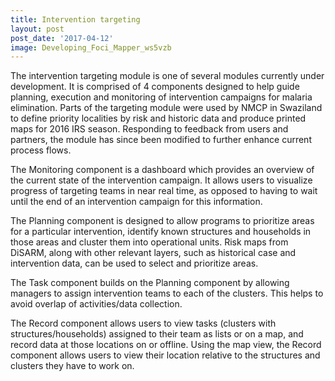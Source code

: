 ```yaml
---
title: Intervention targeting
layout: post
post_date: '2017-04-12'
image: Developing_Foci_Mapper_ws5vzb
---
```


The intervention targeting module is one of several modules currently under development. It is comprised of 4 components designed to help guide planning, execution and monitoring of intervention campaigns for malaria elimination. Parts of the targeting module were used by NMCP in Swaziland to define priority localities by risk and historic data and produce printed maps for 2016 IRS season.  Responding to feedback from users and partners, the module has since been modified to further enhance current process flows.
    
The Monitoring component is a dashboard which provides an overview of the current state of the intervention campaign. It allows users to visualize progress of targeting teams in near real time, as opposed to having to wait until the end of an intervention campaign for this information.

The Planning component is designed to allow programs to prioritize areas for a particular intervention, identify known structures and households in those areas and cluster them into operational units. Risk maps from DiSARM, along with other relevant layers, such as historical case and intervention data, can be used to select and prioritize areas. 

The Task component builds on the Planning component by allowing managers to assign intervention teams to each of the clusters. This helps to avoid overlap of activities/data collection.

The Record component allows users to view tasks (clusters with structures/households) assigned to their team as lists or on a map, and record data at those locations on or offline.  Using the map view, the Record component allows users to view their location relative to the structures and clusters they have to work on. 

